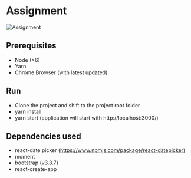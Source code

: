 # Assignment
![Assignment](https://preview.ibb.co/dgWsmy/Capture.png)

## Prerequisites
- Node (>6)
- Yarn
- Chrome Browser (with latest updated)

## Run
- Clone the project and shift to the project root folder
- yarn install
- yarn start (application will start with http://localhost:3000/)

## Dependencies used
- react-date picker (https://www.npmjs.com/package/react-datepicker)
- moment
- bootstrap (v3.3.7)
- react-create-app
